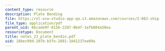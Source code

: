 ```yaml
---
content_type: resource
description: Plate Bending
file: https://ol-ocw-studio-app-qa.s3.amazonaws.com/courses/2-082-ship-structural-analysis-design-13-122-spring-2003/18bec99d207bb5fe28811041237ee09a_notes_23_plate_bendin.pdf
file_type: application/pdf
parent_uid: 66cade9f-8156-2287-0b4f-1efb004a50ea
resourcetype: Document
title: notes_23_plate_bendin.pdf
uid: 18bec99d-207b-b5fe-2881-1041237ee09a
---
```

